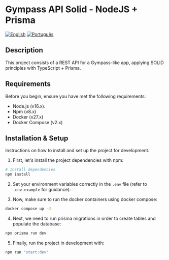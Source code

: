 # Gympass API Solid - NodeJS + Prisma

[![English](https://img.shields.io/badge/lang-english-blue.svg)](README.md)
[![Português](https://img.shields.io/badge/lang-portuguese-green.svg)](README.pt-br.md)

## Description
This project consists of a REST API for a Gympass-like app, applying SOLID principles with TypeScript + Prisma.

## Requirements

Before you begin, ensure you have met the following requirements:

- Node.js (v16.x).
- Npm (v8.x)
- Docker (v27.x)
- Docker Compose (v2.x)

## Installation & Setup

Instructions on how to install and set up the project for development.

1. First, let's install the project dependencies with npm:

```bash
# Install dependencies
npm install
```

2. Set your environment variables correctly in the `.env` file (refer to `.env.example` for guidance):

3. Now, make sure to run the docker containers using docker compose:

```bash
docker compose up -d
```

4. Next, we need to run prisma migrations in order to create tables and populate the database:

```bash
npx prisma run dev
```

5. Finally, run the project in development with:

```bash
npm run "start:dev"
```
